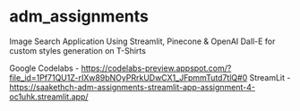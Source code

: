 # adm_assignments

Image Search Application 
Using Streamlit, Pinecone & OpenAI Dall-E for custom styles generation on T-Shirts

Google Codelabs - https://codelabs-preview.appspot.com/?file_id=1Pf71QU1Z-rIXw89bNOyPRrkUDwCX1_JFpmmTutd7tlQ#0
StreamLit - https://saakethch-adm-assignments-streamlit-app-assignment-4-oc1uhk.streamlit.app/
